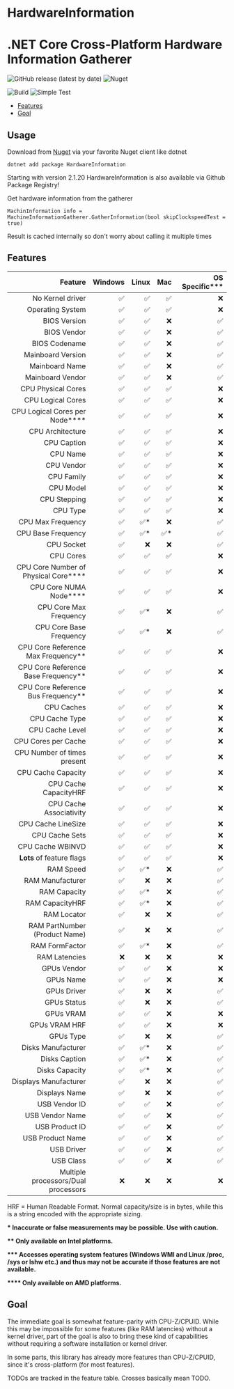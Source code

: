# HardwareInformation

.NET Core Cross-Platform Hardware Information Gatherer
================

![GitHub release (latest by date)](https://img.shields.io/github/v/release/L3tum/HardwareInformation?style=flat-square)
![Nuget](https://img.shields.io/nuget/v/HardwareInformation?style=flat-square)

![Build](https://github.com/L3tum/HardwareInformation/workflows/.NET%20Core%20CI/badge.svg?style=flat-square)
![Simple Test](https://github.com/L3tum/HardwareInformation/workflows/.NET%20Core%20Simple%20Test/badge.svg?style=flat-square)

- [Features](#features)
- [Goal](#goal)

## Usage

Download from [Nuget](https://www.nuget.org/packages/HardwareInformation/) via your favorite Nuget client like dotnet

`dotnet add package HardwareInformation`

Starting with version 2.1.20 HardwareInformation is also available via Github Package Registry!

Get hardware information from the gatherer

`MachinInformation info = MachineInformationGatherer.GatherInformation(bool skipClockspeedTest = true)`

Result is cached internally so don't worry about calling it multiple times

## Features

| Feature| Windows | Linux | Mac | OS Specific***
| ----: | ---: |  ----: | ---: | ---: |
| No Kernel driver |  :white_check_mark:  | :white_check_mark: | :white_check_mark: | :x:
| Operating System |  :white_check_mark:  | :white_check_mark: | :white_check_mark: | :x:
| BIOS Version |  :white_check_mark: | :white_check_mark: | :x: | :white_check_mark:
| BIOS Vendor | :white_check_mark: | :white_check_mark: | :x: | :white_check_mark:
| BIOS Codename | :white_check_mark: | :white_check_mark: | :x: | :white_check_mark:
| Mainboard Version | :white_check_mark: | :white_check_mark: | :x: | :white_check_mark:
| Mainboard Name | :white_check_mark: | :white_check_mark: | :x: | :white_check_mark:
| Mainboard Vendor | :white_check_mark: | :white_check_mark: | :x: | :white_check_mark:
| CPU Physical Cores | :white_check_mark: | :white_check_mark: | :white_check_mark: | :x:
| CPU Logical Cores | :white_check_mark: | :white_check_mark: | :white_check_mark: | :x:
| CPU Logical Cores per Node**** | :white_check_mark: | :white_check_mark: | :white_check_mark: | :x:
| CPU Architecture | :white_check_mark: | :white_check_mark: | :white_check_mark: | :x:
| CPU Caption | :white_check_mark: | :white_check_mark: | :white_check_mark: | :x:
| CPU Name | :white_check_mark: | :white_check_mark: | :white_check_mark: | :x:
| CPU Vendor | :white_check_mark: | :white_check_mark: | :white_check_mark: | :x:
| CPU Family | :white_check_mark: | :white_check_mark: | :white_check_mark: | :x:
| CPU Model | :white_check_mark: | :white_check_mark: | :white_check_mark: | :x:
| CPU Stepping | :white_check_mark: | :white_check_mark: | :white_check_mark: | :x:
| CPU Type | :white_check_mark: | :white_check_mark: | :white_check_mark: | :x:
| CPU Max Frequency | :white_check_mark: | :white_check_mark:* | :x: | :white_check_mark:
| CPU Base Frequency | :white_check_mark: | :white_check_mark:* | :white_check_mark:* | :white_check_mark:
| CPU Socket | :white_check_mark: | :x: | :x: | :white_check_mark:
| CPU Cores | :white_check_mark: | :white_check_mark: | :white_check_mark: | :x:
| CPU Core Number of Physical Core**** | :white_check_mark: | :white_check_mark: | :white_check_mark: | :x:
| CPU Core NUMA Node**** | :white_check_mark: | :white_check_mark: | :white_check_mark: | :x:
| CPU Core Max Frequency | :white_check_mark: | :white_check_mark:* | :x: | :white_check_mark:
| CPU Core Base Frequency | :white_check_mark: | :white_check_mark:* | :x: | :white_check_mark:
| CPU Core Reference Max Frequency** | :white_check_mark: | :white_check_mark: | :white_check_mark: | :x:
| CPU Core Reference Base Frequency** | :white_check_mark: | :white_check_mark: | :white_check_mark: | :x:
| CPU Core Reference Bus Frequency** | :white_check_mark: | :white_check_mark: | :white_check_mark: | :x:
| CPU Caches | :white_check_mark: | :white_check_mark: | :white_check_mark: | :x:
| CPU Cache Type | :white_check_mark: | :white_check_mark: | :white_check_mark: | :x:
| CPU Cache Level | :white_check_mark: | :white_check_mark: | :white_check_mark: | :x:
| CPU Cores per Cache | :white_check_mark: | :white_check_mark: | :white_check_mark: | :x:
| CPU Number of times present | :white_check_mark: | :white_check_mark: | :white_check_mark: | :x:
| CPU Cache Capacity | :white_check_mark: | :white_check_mark: | :white_check_mark: | :x:
| CPU Cache CapacityHRF | :white_check_mark: | :white_check_mark: | :white_check_mark: | :x:
| CPU Cache Associativity | :white_check_mark: | :white_check_mark: | :white_check_mark: | :x:
| CPU Cache LineSize | :white_check_mark: | :white_check_mark: | :white_check_mark: | :x:
| CPU Cache Sets | :white_check_mark: | :white_check_mark: | :white_check_mark: | :x:
| CPU Cache WBINVD | :white_check_mark: | :white_check_mark: | :white_check_mark: | :x:
| **Lots** of feature flags | :white_check_mark: | :white_check_mark: | :white_check_mark: | :x:
| RAM Speed | :white_check_mark: | :white_check_mark:* | :x: | :white_check_mark:
| RAM Manufacturer | :white_check_mark: | :x: | :x: | :white_check_mark:
| RAM Capacity | :white_check_mark: | :white_check_mark:* | :x: | :white_check_mark:
| RAM CapacityHRF | :white_check_mark: | :white_check_mark:* | :x: | :white_check_mark:
| RAM Locator | :white_check_mark: | :x: | :x: | :white_check_mark:
| RAM PartNumber (Product Name) | :white_check_mark: | :x: | :x: | :white_check_mark:
| RAM FormFactor | :white_check_mark: | :white_check_mark:* | :x: | :white_check_mark:
| RAM Latencies | :x: | :x: | :x: | :x:
| GPUs Vendor | :white_check_mark: | :white_check_mark: | :x: | :x:
| GPUs Name | :white_check_mark: | :white_check_mark: | :x:| :x:
| GPUs Driver | :white_check_mark: | :x: | :x:| :white_check_mark:
| GPUs Status | :white_check_mark: | :x: | :x:| :white_check_mark:
| GPUs VRAM | :white_check_mark: | :white_check_mark: | :x: | :x:
| GPUs VRAM HRF | :white_check_mark: | :white_check_mark: | :x: | :x:
| GPUs Type | :white_check_mark: | :x: | :x: | :white_check_mark:
| Disks Manufacturer | :white_check_mark: | :white_check_mark:* | :x: | :white_check_mark:
| Disks Caption | :white_check_mark: | :white_check_mark:* | :x: | :white_check_mark:
| Disks Capacity | :white_check_mark: | :white_check_mark:* | :x: | :white_check_mark:
| Displays Manufacturer | :white_check_mark: | :x: | :x:| :white_check_mark:
| Displays Name | :white_check_mark: | :x: | :x:| :white_check_mark:
| USB Vendor ID | :white_check_mark: | :white_check_mark: | :x: | :white_check_mark:
| USB Vendor Name | :white_check_mark: | :white_check_mark: | :x: | :white_check_mark:
| USB Product ID | :white_check_mark: | :white_check_mark: | :x: | :white_check_mark:
| USB Product Name | :white_check_mark: | :white_check_mark: | :x: | :white_check_mark:
| USB Driver | :white_check_mark: | :white_check_mark: | :x: | :white_check_mark:
| USB Class | :white_check_mark: | :white_check_mark: | :x: | :white_check_mark:
| Multiple processors/Dual processors | :x: | :x: | :x:| :x:

HRF = Human Readable Format. Normal capacity/size is in bytes, while this is a string encoded with the appropriate
sizing.

**\* Inaccurate or false measurements may be possible. Use with caution.**

**\*\* Only available on Intel platforms.**

**\*\*\* Accesses operating system features (Windows WMI and Linux /proc, /sys or lshw etc.) and thus may not be
accurate if those features are not available.**

**\*\*\*\* Only available on AMD platforms.**

## Goal

The immediate goal is somewhat feature-parity with CPU-Z/CPUID. While this may be impossible for some features (like RAM
latencies) without a kernel driver, part of the goal is also to bring these kind of capabilities without requiring a
software installation or kernel driver.

In some parts, this library has already more features than CPU-Z/CPUID, since it's cross-platform (for most features).

TODOs are tracked in the feature table. Crosses basically mean TODO.

